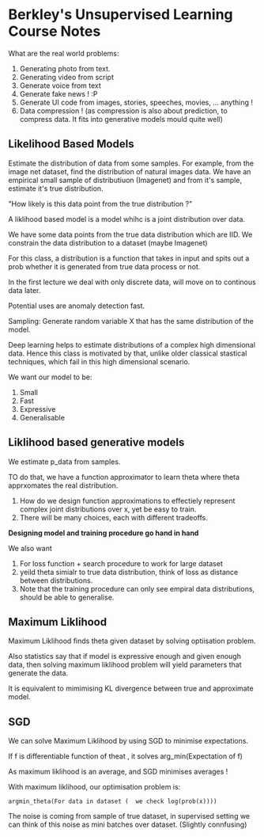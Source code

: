 # Berkley's Unsupervised Learning Course Notes

What are the real world problems:

1. Generating photo from text.
2. Generating video from script
3. Generate voice from text
4. Generate fake news ! :P
5. Generate UI code from images, stories, speeches, movies, ... anything !
6. Data compression ! (as compression is also about prediction, to compress data. It fits into generative models mould quite well)

## Likelihood Based Models

Estimate the distribution of data from some samples. For example, from the image net dataset, find the distribution of natural images data.
We have an empirical small sample of distributiuon (Imagenet) and from it's sample, estimate it's true distribution.

"How likely is this data point from the true distribution ?"

A liklihood based model is a model whihc is a joint distribution over data.

We have some data points from the true data distribution which are IID. We constrain the data distribution to a dataset (maybe Imagenet)

For this class, a distribution is a function that takes in input and spits out a prob whether it is generated from true data process or not.

In the first lecture we deal with only discrete data, will move on to continous data later.

Potential uses are anomaly detection fast.

Sampling: Generate random variable X that has the same distribution of the model.

Deep learning helps to estimate distributions of a complex high dimensional data. Hence this class is motivated by that, unlike older classical stastical techniques, which fail in this high dimensional scenario.

We want our model to be:

1. Small
2. Fast
3. Expressive
4. Generalisable

## Liklihood based generative models

We estimate p_data from samples.

TO do that, we have a function approximator to learn theta where theta apprxomates the real distribution.

1. How do we design function approximations to effectiely represent complex joint distributions over x, yet be easy to train.
2. There will be many choices, each with different tradeoffs. 

__Designing model and training procedure go hand in hand__

We also want

1. For loss function + search procedure to work for large dataset
2. yeild theta simialr to true data distribution, think of loss as distance between distributions. 
3. Note that the training procedure can only see empiral data distributions, should be able to generalise.


## Maximum Liklihood

Maximum Liklihood finds theta given dataset by solving optiisation problem. 

Also statistics say that if model is expressive enough and given enough data, then solving maximum liklihood problem will yield parameters that generate the data.

It is equivalent to mimimising KL divergence between true and approximate model.

## SGD 

We can solve Maximum Liklihood by using SGD to minimise expectations.

If f is differentiable function of theat , it solves arg_min(Expectation of f)

As maximum liklihood is an average, and SGD minimises averages !

With maximum liklihood, our optimisation problem is:

```
argmin_theta(For data in dataset (  we check log(prob(x))))
```

The noise is coming from sample of true dataset, in supervised setting we can think of this noise as mini batches over dataset. (Slightly connfusing)



